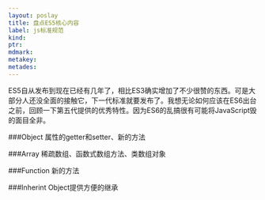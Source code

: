 ```yaml
---
layout: poslay
title: 盘点ES5核心内容
label: js标准规范
kind:
ptr:
mdmark:
metakey:
metades:
---
```


ES5自从发布到现在已经有几年了，相比ES3确实增加了不少很赞的东西。可是大部分人还没全面的接触它，下一代标准就要发布了。我想无论如何应该在ES6出台之前，回顾一下第五代提供的优秀特性。因为ES6的乱搞很有可能将JavaScript毁的面目全非。

###Object
	属性的getter和setter、新的方法

###Array
	稀疏数组、函数式数组方法、类数组对象
    
###Function
	新的方法

###Inherint
    Object提供方便的继承